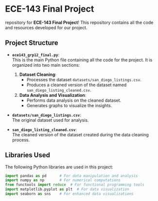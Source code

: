# ECE-143 Final Project

repository for **ECE-143 Final Project**! This repository contains all the code and resources developed for our project.

## Project Structure

- **`ece143_grp12_final.py`**:  
  This is the main Python file containing all the code for the project. It is organized into two main sections:  
  1. **Dataset Cleaning**:  
     - Processes the dataset `datasets/san_diego_listings.csv`.  
     - Produces a cleaned version of the dataset named `san_diego_listing_cleaned.csv`.  
  2. **Data Analysis and Visualization**:  
     - Performs data analysis on the cleaned dataset.  
     - Generates graphs to visualize the insights.

- **`datasets/san_diego_listings.csv`**:  
  The original dataset used for analysis.  

- **`san_diego_listing_cleaned.csv`**:  
  The cleaned version of the dataset created during the data cleaning process.

## Libraries Used

The following Python libraries are used in this project:  
```python
import pandas as pd      # For data manipulation and analysis
import numpy as np       # For numerical computations
from functools import reduce  # For functional programming tools
import matplotlib.pyplot as plt  # For data visualization
import seaborn as sns    # For enhanced data visualizations
